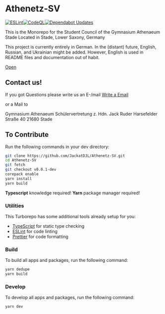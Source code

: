 # Athenetz-SV
[![ESLint](https://github.com/JackatDJL/Athenetz-SV/actions/workflows/eslint.yml/badge.svg?branch=v0.0.1-dev)](https://github.com/JackatDJL/Athenetz-SV/actions/workflows/eslint.yml)[![CodeQL](https://github.com/JackatDJL/Athenetz-SV/actions/workflows/github-code-scanning/codeql/badge.svg?branch=v0.0.1-dev)](https://github.com/JackatDJL/Athenetz-SV/actions/workflows/github-code-scanning/codeql)[![Dependabot Updates](https://github.com/JackatDJL/Athenetz-SV/actions/workflows/dependabot/dependabot-updates/badge.svg?branch=v0.0.1-dev)](https://github.com/JackatDJL/Athenetz-SV/actions/workflows/dependabot/dependabot-updates)

This is the Monorepo for the Student Council of the Gymnasium Athenaeum Stade
Located in Stade, Lower Saxony, Germany

This project is currently entirely in German. In the (distant) future, English, Russian, and Ukrainian might be added.
However, English is used in README files and documentation out of habit.

[Open](https://athenetz-sv.vercel.app)

## Contact us!

If you got Questions please write us an E-/mail
[Write a Email](mailto:sv@athenetz.de?subject=%7BSubject%7D%20--%20SORT-REPO)

or a Mail to

Gymnasium Athenaeum
Schülervertretung
z. Hdn. Jack Ruder
Harsefelder Straße 40
21680 Stade

## To Contribute

Run the following commands in your dev directory:

```sh
git clone https://github.com/JackatDJL/Athenetz-SV.git
cd Athenetz-SV
git fetch
git checkout v0.0.1-dev
corepack enable
yarn install
yarn build
```

**Typescript** knowledge required!
**Yarn** package manager required!

### Utilities

This Turborepo has some additional tools already setup for you:

- [TypeScript](https://www.typescriptlang.org/) for static type checking
- [ESLint](https://eslint.org/) for code linting
- [Prettier](https://prettier.io) for code formatting

### Build

To build all apps and packages, run the following command:

```sh
yarn dedupe
yarn build
```

### Develop

To develop all apps and packages, run the following command:

```
yarn dev
```